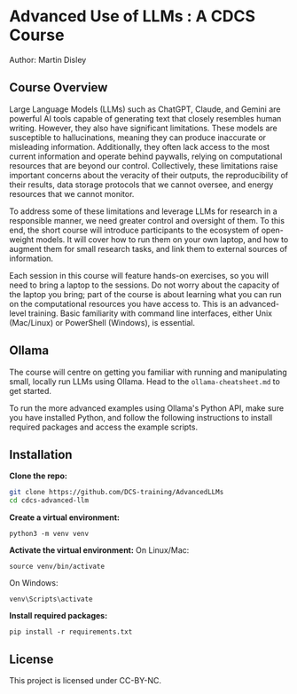 # Advanced Use of LLMs : A CDCS Course
Author: Martin Disley 
## Course Overview

Large Language Models (LLMs) such as ChatGPT, Claude, and Gemini are powerful AI tools capable of generating text that closely resembles human writing. However, they also have significant limitations. These models are susceptible to hallucinations, meaning they can produce inaccurate or misleading information. Additionally, they often lack access to the most current information and operate behind paywalls, relying on computational resources that are beyond our control. Collectively, these limitations raise important concerns about the veracity of their outputs, the reproducibility of their results, data storage protocols that we cannot oversee, and energy resources that we cannot monitor.

To address some of these limitations and leverage LLMs for research in a responsible manner, we need greater control and oversight of them. To this end, the short course will introduce participants to the ecosystem of open-weight models. It will cover how to run them on your own laptop, and how to augment them for small research tasks, and link them to external sources of information.

Each session in this course will feature hands-on exercises, so you will need to bring a laptop to the sessions. Do not worry about the capacity of the laptop you bring; part of the course is about learning what you can run on the computational resources you have access to. This is an advanced-level training. Basic familiarity with command line interfaces, either Unix (Mac/Linux) or PowerShell (Windows), is essential.

## Ollama

The course will centre on getting you familiar with running and manipulating small, locally run LLMs using Ollama. Head to the `ollama-cheatsheet.md` to get started. 

To run the more advanced examples using Ollama's Python API, make sure you have installed Python, and follow the following instructions to install required packages and access the example scripts.

## Installation
**Clone the repo:**
```bash
git clone https://github.com/DCS-training/AdvancedLLMs
cd cdcs-advanced-llm
```
**Create a virtual environment:**
```
python3 -m venv venv
```

**Activate the virtual environment:**
On Linux/Mac:
```
source venv/bin/activate
```
On Windows:
```
venv\Scripts\activate
```

**Install required packages:**
```
pip install -r requirements.txt
```

## License
This project is licensed under CC-BY-NC.